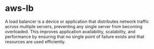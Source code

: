 # aws-lb
A load balancer is a device or application that distributes network traffic across multiple servers, preventing any single server from becoming overloaded. This improves application availability, scalability, and performance by ensuring that no single point of failure exists and that resources are used efficiently. 
